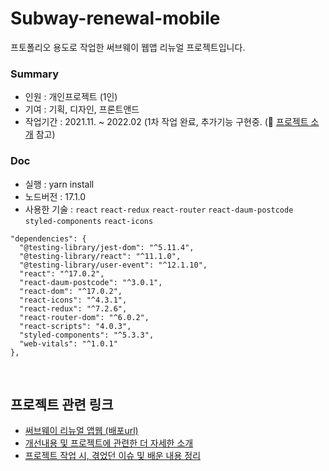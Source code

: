 # Subway-renewal-mobile

프토폴리오 용도로 작업한 써브웨이 웹앱 리뉴얼 프로젝트입니다.<br/>

### Summary
- 인원 : 개인프로젝트 (1인)
- 기여 : 기획, 디자인, 프론트앤드
- 작업기간 : 2021.11. ~ 2022.02 (1차 작업 완료, 추가기능 구현중. (🔗 [프로젝트 소개](https://www.notion.so/f87299ddf4fa471a9def39386c7492ea) 참고)

### Doc
- 실행 : yarn install <br/>
- 노드버전 : 17.1.0
- 사용한 기술 : `react` `react-redux` `react-router` `react-daum-postcode` `styled-components` `react-icons`<br/>
```
"dependencies": {
  "@testing-library/jest-dom": "^5.11.4",
  "@testing-library/react": "^11.1.0",
  "@testing-library/user-event": "^12.1.10",
  "react": "^17.0.2",
  "react-daum-postcode": "^3.0.1",
  "react-dom": "^17.0.2",
  "react-icons": "^4.3.1",
  "react-redux": "^7.2.6",
  "react-router-dom": "^6.0.2",
  "react-scripts": "4.0.3",
  "styled-components": "^5.3.3",
  "web-vitals": "^1.0.1"
},
```
<br/>

## 프로젝트 관련 링크
- [써브웨이 리뉴얼 앱웹 (배포url)](https://subway-renewal-mobile.netlify.app/)
- [개선내용 및 프로젝트에 관련한 더 자세한 소개](https://www.notion.so/f87299ddf4fa471a9def39386c7492ea)
- [프로젝트 작업 시, 겪었던 이슈 및 배운 내용 정리](https://github.com/sukyoungshin/TIL/blob/main/Note/subway-renewal-mobile.md)
